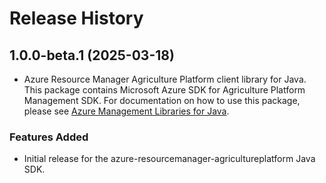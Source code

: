 # Release History

## 1.0.0-beta.1 (2025-03-18)

- Azure Resource Manager Agriculture Platform client library for Java. This package contains Microsoft Azure SDK for Agriculture Platform Management SDK. For documentation on how to use this package, please see [Azure Management Libraries for Java](https://aka.ms/azsdk/java/mgmt).
### Features Added

- Initial release for the azure-resourcemanager-agricultureplatform Java SDK.
